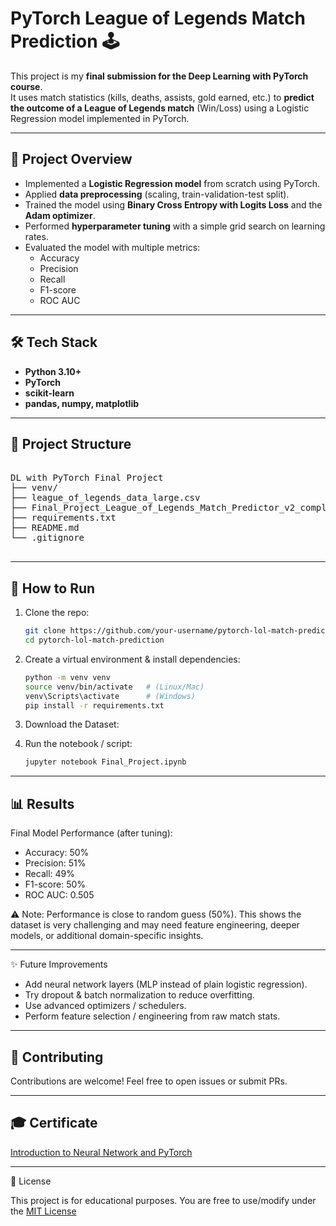 # PyTorch League of Legends Match Prediction 🕹️

This project is my **final submission for the Deep Learning with PyTorch course**.  
It uses match statistics (kills, deaths, assists, gold earned, etc.) to **predict the outcome of a League of Legends match** (Win/Loss) using a Logistic Regression model implemented in PyTorch.

---

## 📌 Project Overview
- Implemented a **Logistic Regression model** from scratch using PyTorch.
- Applied **data preprocessing** (scaling, train-validation-test split).
- Trained the model using **Binary Cross Entropy with Logits Loss** and the **Adam optimizer**.
- Performed **hyperparameter tuning** with a simple grid search on learning rates.
- Evaluated the model with multiple metrics:  
  - Accuracy  
  - Precision  
  - Recall  
  - F1-score  
  - ROC AUC  

---

## 🛠️ Tech Stack
- **Python 3.10+**
- **PyTorch**
- **scikit-learn**
- **pandas, numpy, matplotlib**

---
## 📂 Project Structure
<pre>

DL with PyTorch Final Project
├── venv/
├── league_of_legends_data_large.csv                                  # Dataset (not included, add your own CSV)
├── Final_Project_League_of_Legends_Match_Predictor_v2_completed      # Jupyter notebooks
├── requirements.txt                                                  # Dependencies
├── README.md                                                         # Project description
└── .gitignore                                                        # Ignore unnecessary files

</pre>
---
 
## 🚀 How to Run

1. Clone the repo:
   ```bash
   git clone https://github.com/your-username/pytorch-lol-match-prediction.git
   cd pytorch-lol-match-prediction
   ```
2. Create a virtual environment & install dependencies:
   ```bash
   python -m venv venv
   source venv/bin/activate   # (Linux/Mac)
   venv\Scripts\activate      # (Windows)
   pip install -r requirements.txt
   ```
3. Download the Dataset:
   
4. Run the notebook / script:
   ```bash
   jupyter notebook Final_Project.ipynb
   ```

---

## 📊 Results

Final Model Performance (after tuning):

- Accuracy: 50%
- Precision: 51%
- Recall: 49%
- F1-score: 50%
- ROC AUC: 0.505

⚠️ Note: Performance is close to random guess (50%).
This shows the dataset is very challenging and may need feature engineering, deeper models, or additional domain-specific insights.

---

✨ Future Improvements

- Add neural network layers (MLP instead of plain logistic regression).
- Try dropout & batch normalization to reduce overfitting.
- Use advanced optimizers / schedulers.
- Perform feature selection / engineering from raw match stats.

---

## 🤝 Contributing

Contributions are welcome! Feel free to open issues or submit PRs.

---

## 🎓 Certificate
[Introduction to Neural Network and PyTorch](https://www.coursera.org/account/accomplishments/certificate/AOJ1ARS7O1VV)

---

📜 License

This project is for educational purposes.
You are free to use/modify under the [MIT License]()
   
